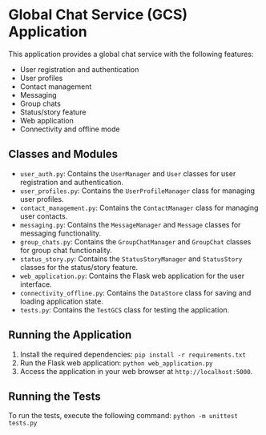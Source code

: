 # Global Chat Service (GCS) Application

This application provides a global chat service with the following features:

- User registration and authentication
- User profiles
- Contact management
- Messaging
- Group chats
- Status/story feature
- Web application
- Connectivity and offline mode

## Classes and Modules

- `user_auth.py`: Contains the `UserManager` and `User` classes for user registration and authentication.
- `user_profiles.py`: Contains the `UserProfileManager` class for managing user profiles.
- `contact_management.py`: Contains the `ContactManager` class for managing user contacts.
- `messaging.py`: Contains the `MessageManager` and `Message` classes for messaging functionality.
- `group_chats.py`: Contains the `GroupChatManager` and `GroupChat` classes for group chat functionality.
- `status_story.py`: Contains the `StatusStoryManager` and `StatusStory` classes for the status/story feature.
- `web_application.py`: Contains the Flask web application for the user interface.
- `connectivity_offline.py`: Contains the `DataStore` class for saving and loading application state.
- `tests.py`: Contains the `TestGCS` class for testing the application.

## Running the Application

1. Install the required dependencies: `pip install -r requirements.txt`
2. Run the Flask web application: `python web_application.py`
3. Access the application in your web browser at `http://localhost:5000`.

## Running the Tests

To run the tests, execute the following command: `python -m unittest tests.py`